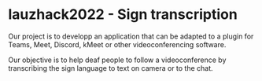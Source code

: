 # lauzhack2022 - Sign transcription

Our project is to developp an application that can be adapted to a plugin for Teams, Meet, Discord, kMeet or other videoconferencing software.

Our objective is to help deaf people to follow a videoconference by transcribing the sign language to text on camera or to the chat.